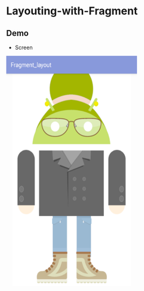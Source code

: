 # Layouting-with-Fragment

## Demo

* Screen

<img src="https://github.com/imam932/AndroidMe-Layouting-with-Fragment/blob/master/img/1.png" width="350" height="690" />
